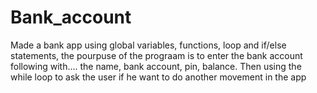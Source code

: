 # Bank_account
Made a bank app using global variables, functions, loop and if/else statements, the pourpuse of the prograam is to enter the bank account following with....
the name, bank account, pin, balance.
Then using the while loop to ask the user if he want to do another movement in the app
